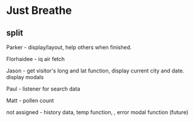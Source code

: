 # Just Breathe

## split

Parker - display/layout, help others when finished. 

Florhaidee - iq air fetch 

Jason - get visitor's long and lat function, display current city and date. display modals

Paul - listener for search data 

Matt - pollen count

not assigned - history data, temp function, , error modal function (future)

